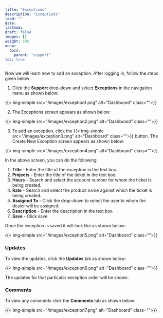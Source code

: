 ```yaml
---
title: "Exceptions"
description: "Exceptions"
lead: ""
date:
lastmod:
draft: false
images: []
weight: 502
menu:
  docs:
    parent: "support"
toc: true
---
```


Now we will learn how to add an exception. After logging in, follow the steps given below:

1.	Click the **Support** drop-down and select **Exceptions** in the navigation menu as shown below:

 {{< img-simple src="/images/exception1.png"  alt="Dashboard" class="">}}

2.	The Exceptions screen appears as shown below:

 {{< img-simple src="/images/exception2.png"  alt="Dashboard" class="">}}

3.	To add an exception, click the  {{< img-simple src="/images/exception3.png"  alt="Dashboard" class="">}} button. The Create New Exception screen appears as shown below:

{{< img-simple src="/images/exception4.png"  alt="Dashboard" class="">}}

In the above screen, you can do the following:
1. **Title** - Enter the title of the exception in the text box.
2. **Projects** - Enter the title of the ticket in the text box.
3. **Hours** - Search and select the account number for whom the ticket is being created.
4. **Rate** - Search and select the product name against which the ticket is being created.
5. **Assigned To** - Click the drop-down to select the user to whom the dealer will be assigned.
6. **Description** - Enter the description in the text box.
7. **Save** - Click save.

Once the exception is saved it will look like as shown below:

{{< img-simple src="/images/exception5.png"  alt="Dashboard" class="">}}

### Updates

To view the updates, click the **Updates** tab as shown below:

{{< img-simple src="/images/exception6.png"  alt="Dashboard" class="">}}

The updates for that particular exception order will be shown.

### Comments

To view any comments click the **Comments** tab as shown below:

{{< img-simple src="/images/exception7.png"  alt="Dashboard" class="">}}
